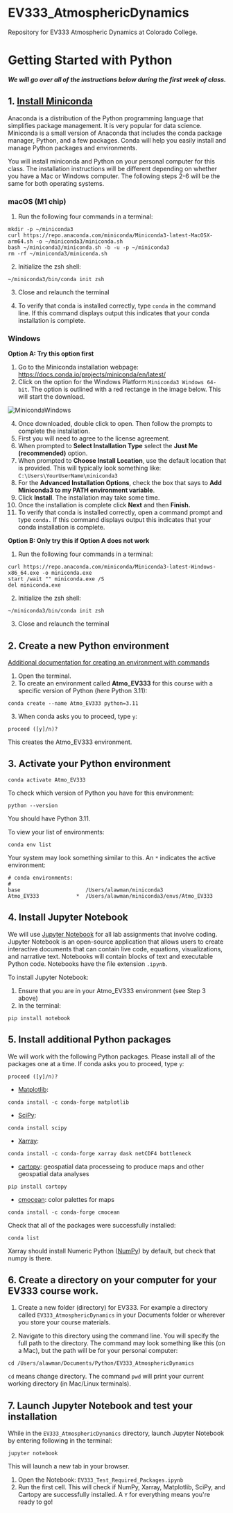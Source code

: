 # EV333_AtmosphericDynamics
Repository for EV333 Atmospheric Dynamics at Colorado College. 

# Getting Started with Python

***We will go over all of the instructions below during the first week of class.***

## 1. [Install Miniconda](https://docs.conda.io/projects/miniconda/en/latest/)
Anaconda is a distribution of the Python programming language that simplifies package management. It is very popular for data science. Miniconda is a small version of Anaconda that includes the conda package manager, Python, and a few packages. Conda will help you easily install and manage Python packages and environments. 

You will install miniconda and Python on your personal computer for this class. The installation instructions will be different depending on whether you have a Mac or Windows computer. The following steps 2-6 will be the same for both operating systems.

### macOS (M1 chip)
1. Run the following four commands in a terminal:
```
mkdir -p ~/miniconda3
curl https://repo.anaconda.com/miniconda/Miniconda3-latest-MacOSX-arm64.sh -o ~/miniconda3/miniconda.sh
bash ~/miniconda3/miniconda.sh -b -u -p ~/miniconda3
rm -rf ~/miniconda3/miniconda.sh
```
2. Initialize the zsh shell:
```
~/miniconda3/bin/conda init zsh
```
3. Close and relaunch the terminal

5. To verify that conda is installed correctly, type `conda` in the command line. If this command displays output this indicates that your conda installation is complete.

### Windows
**Option A: Try this option first**

1. Go to the Miniconda installation webpage: https://docs.conda.io/projects/miniconda/en/latest/
2. Click on the option for the Windows Platform `Miniconda3 Windows 64-bit`. The option is outlined with a red rectange in the image below. This will start the download.
  
![MinicondaWindows](https://github.com/lawmana/EV333_AtmosphericDynamics/assets/29742094/5d4d89a0-2208-4127-982c-5a9494f01523)

4. Once downloaded, double click to open. Then follow the prompts to complete the installation.
6. First you will need to agree to the license agreement.
7. When prompted to **Select Installation Type** select the **Just Me (recommended)** option.
8. When prompted to **Choose Install Location**, use the default location that is provided. This will typically look something like: `C:\Users\YourUserName\miniconda3`
9. For the **Advanced Installation Options**, check the box that says to **Add Miniconda3 to my PATH environment variable**.
10. Click **Install**. The installation may take some time.
11. Once the installation is complete click **Next** and then **Finish.**
12. To verify that conda is installed correctly, open a command prompt and type `conda.` If this command displays output this indicates that your conda installation is complete.

**Option B: Only try this if Option A does not work**
1. Run the following four commands in a terminal:
```
curl https://repo.anaconda.com/miniconda/Miniconda3-latest-Windows-x86_64.exe -o miniconda.exe
start /wait "" miniconda.exe /S
del miniconda.exe
```
2. Initialize the zsh shell:
```
~/miniconda3/bin/conda init zsh
```
3. Close and relaunch the terminal

## 2. Create a new Python environment
[Additional documentation for creating an environment with commands](https://conda.io/projects/conda/en/latest/user-guide/tasks/manage-environments.html#creating-an-environment-with-commands)
1. Open the terminal.
2. To create an environment called **Atmo_EV333** for this course with a specific version of Python (here Python 3.11):
```
conda create --name Atmo_EV333 python=3.11
```
3. When conda asks you to proceed, type `y`:
```
proceed ([y]/n)?
```
This creates the Atmo_EV333 environment.

## 3. Activate your Python environment
```
conda activate Atmo_EV333
```

To check which version of Python you have for this environment:

```
python --version
```
You should have Python 3.11.


To view your list of environments:
```
conda env list
```
Your system may look something similar to this. An `*` indicates the active environment:
```
# conda environments:
#
base                     /Users/alawman/miniconda3
Atmo_EV333            *  /Users/alawman/miniconda3/envs/Atmo_EV333
```

## 4. Install Jupyter Notebook
We will use [Jupyter Notebook](https://jupyter-notebook.readthedocs.io/en/latest/) for all lab assignments that involve coding. Jupyter Notebook is an open-source application that allows users to create interactive documents that can contain live code, equations, visualizations, and narrative text. Notebooks will contain blocks of text and executable Python code. Notebooks have the file extension `.ipynb`.

To install Jupyter Notebook:

1. Ensure that you are in your Atmo_EV333 environment (see Step 3 above)
2. In the terminal: 
```
pip install notebook
```

## 5. Install additional Python packages
We will work with the following Python packages. Please install all of the packages one at a time. If conda asks you to proceed, type `y`:

```
proceed ([y]/n)?
```

- [Matplotlib](https://matplotlib.org/stable/): 
```
conda install -c conda-forge matplotlib
```
- [SciPy](https://scipy.org/install/):
```
conda install scipy
```
- [Xarray](https://docs.xarray.dev/en/latest/getting-started-guide/installing.html):
```
conda install -c conda-forge xarray dask netCDF4 bottleneck
```
- [cartopy](https://scitools.org.uk/cartopy/docs/latest/index.html): geospatial data processeing to produce maps and other geospatial data analyses
```
pip install cartopy
```
- [cmocean](https://matplotlib.org/cmocean/#installation): color palettes for maps
```
conda install -c conda-forge cmocean
```

Check that all of the packages were successfully installed:
```
conda list
```
Xarray should install Numeric Python ([NumPy](https://numpy.org/install/)) by default, but check that numpy is there.

## 6. Create a directory on your computer for your EV333 course work.

1. Create a new folder (directory) for EV333. For example a directory called `EV333_AtmosphericDynamics` in your Documents folder or wherever you store your course materials.

2. Navigate to this directory using the command line. You will specify the full path to the directory. The command may look something like this (on a Mac), but the path will be for your personal computer:
```
cd /Users/alawman/Documents/Python/EV333_AtmosphericDynamics
```
`cd` means change directory. The command `pwd` will print your current working directory (in Mac/Linux terminals). 

## 7. Launch Jupyter Notebook and test your installation
While in the `EV333_AtmosphericDynamics` directory, launch Jupyter Notebook by entering following in the terminal:
```
jupyter notebook
```
This will launch a new tab in your browser. 

1. Open the Notebook: `EV333_Test_Required_Packages.ipynb`
2. Run the first cell. This will check if NumPy, Xarray, Matplotlib, SciPy, and Cartopy are successfully installed. A `Y` for everything means you're ready to go!

